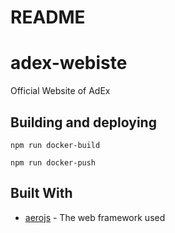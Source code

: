 # README #

# adex-webiste
Official Website of AdEx

## Building and deploying

``npm run docker-build``

``npm run docker-push``


## Built With

* [aerojs](https://github.com/aerojs/aero) - The web framework used
